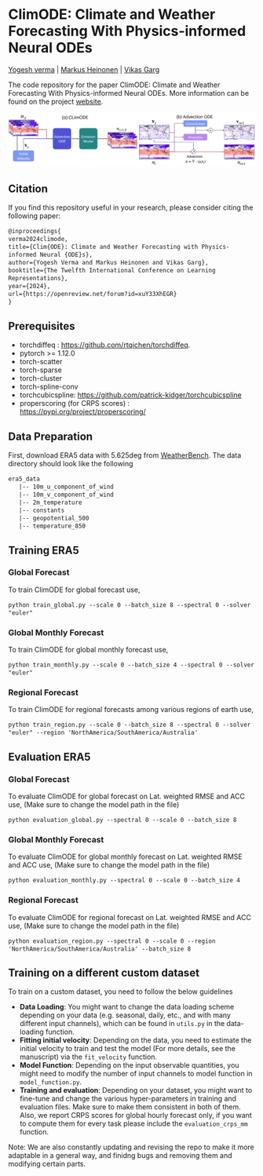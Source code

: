 # ClimODE: Climate and Weather Forecasting With Physics-informed Neural ODEs

 [Yogesh verma](https://yoverma.github.io/yoerma.github.io/) | [Markus Heinonen](https://users.aalto.fi/~heinom10/) |  [Vikas Garg](https://www.mit.edu/~vgarg/)
 
The code repository for the paper ClimODE: Climate and Weather Forecasting With Physics-informed Neural ODEs. More information can be found on the project [website](https://yogeshverma1998.github.io/ClimODE/). 
<p align="center">
  <img src="https://github.com/Aalto-QuML/ClimODE/blob/main/workflow_final_climate_v6.png" />
</p>

## Citation
If you find this repository useful in your research, please consider citing the following paper:
 ```
@inproceedings{
verma2024climode,
title={Clim{ODE}: Climate and Weather Forecasting with Physics-informed Neural {ODE}s},
author={Yogesh Verma and Markus Heinonen and Vikas Garg},
booktitle={The Twelfth International Conference on Learning Representations},
year={2024},
url={https://openreview.net/forum?id=xuY33XhEGR}
}

```

## Prerequisites

- torchdiffeq : https://github.com/rtqichen/torchdiffeq.
- pytorch >= 1.12.0
- torch-scatter 
- torch-sparse 
- torch-cluster 
- torch-spline-conv 
- torchcubicspline: https://github.com/patrick-kidger/torchcubicspline
- properscoring (for CRPS scores) : https://pypi.org/project/properscoring/

## Data Preparation

First, download ERA5 data with 5.625deg from [WeatherBench](https://dataserv.ub.tum.de/index.php/s/m1524895). The data directory should look like the following
```
era5_data
   |-- 10m_u_component_of_wind
   |-- 10m_v_component_of_wind
   |-- 2m_temperature
   |-- constants
   |-- geopotential_500
   |-- temperature_850
```

## Training ERA5

### Global Forecast

To train ClimODE for global forecast use,

```
python train_global.py --scale 0 --batch_size 8 --spectral 0 --solver "euler" 
```

### Global Monthly Forecast

To train ClimODE for global monthly forecast use,

```
python train_monthly.py --scale 0 --batch_size 4 --spectral 0 --solver "euler" 
```


### Regional Forecast

To train ClimODE for regional forecasts among various regions of earth use,
```
python train_region.py --scale 0 --batch_size 8 --spectral 0 --solver "euler" --region 'NorthAmerica/SouthAmerica/Australia'
```

## Evaluation ERA5

### Global Forecast

To evaluate ClimODE for global forecast on Lat. weighted RMSE and ACC use, (Make sure to change the model path in the file)

```
python evaluation_global.py --spectral 0 --scale 0 --batch_size 8 
```

### Global Monthly Forecast

To evaluate ClimODE for global monthly forecast on Lat. weighted RMSE and ACC use, (Make sure to change the model path in the file)

```
python evaluation_monthly.py --spectral 0 --scale 0 --batch_size 4 
```

### Regional Forecast

To evaluate ClimODE for regional forecast on Lat. weighted RMSE and ACC use, (Make sure to change the model path in the file)

```
python evaluation_region.py --spectral 0 --scale 0 --region 'NorthAmerica/SouthAmerica/Australia' --batch_size 8 
```

## Training on a different custom dataset

To train on a custom dataset, you need to follow the below guidelines

- **Data Loading**: You might want to change the data loading scheme depending on your data (e.g. seasonal, daily, etc., and with many different input channels), which can be found in ```utils.py``` in the data-loading function.
- **Fitting initial velocity**: Depending on the data, you need to estimate the initial velocity to train and test the model (For more details, see the manuscript) via the ```fit_velocity``` function. 
- **Model Function**: Depending on the input observable quantities, you might need to modify the number of input channels to model function in ```model_function.py```.
- **Training and evaluation**: Depending on your dataset, you might want to fine-tune and change the various hyper-parameters in training and evaluation files. Make sure to make them consistent in both of them. Also, we report CRPS scores for global hourly forecast only, if you want to compute them for every task please include the ```evaluation_crps_mm``` function.



Note: We are also constantly updating and revising the repo to make it more adaptable in a general way, and finidng bugs and removing them and modifying certain parts.




